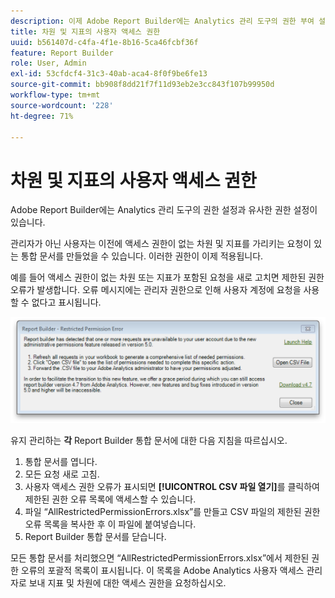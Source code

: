 ```yaml
---
description: 이제 Adobe Report Builder에는 Analytics 관리 도구의 권한 부여 설정과 유사한 권한 부여 설정이 포함됩니다.
title: 차원 및 지표의 사용자 액세스 권한
uuid: b561407d-c4fa-4f1e-8b16-5ca46fcbf36f
feature: Report Builder
role: User, Admin
exl-id: 53cfdcf4-31c3-40ab-aca4-8f0f9be6fe13
source-git-commit: bb908f8dd21f7f11d93eb2e3cc843f107b99950d
workflow-type: tm+mt
source-wordcount: '228'
ht-degree: 71%

---
```


# 차원 및 지표의 사용자 액세스 권한

Adobe Report Builder에는 Analytics 관리 도구의 권한 설정과 유사한 권한 설정이 있습니다.

관리자가 아닌 사용자는 이전에 액세스 권한이 없는 차원 및 지표를 가리키는 요청이 있는 통합 문서를 만들었을 수 있습니다. 이러한 권한이 이제 적용됩니다.

예를 들어 액세스 권한이 없는 차원 또는 지표가 포함된 요청을 새로 고치면 제한된 권한 오류가 발생합니다. 오류 메시지에는 관리자 권한으로 인해 사용자 계정에 요청을 사용할 수 없다고 표시됩니다.

![제한된 권한 오류 메시지를 표시하는 스크린샷입니다.](assets/arb_restrc_perm.png)

유지 관리하는 **각** Report Builder 통합 문서에 대한 다음 지침을 따르십시오.

1. 통합 문서를 엽니다.
1. 모든 요청 새로 고침.
1. 사용자 액세스 권한 오류가 표시되면 **[!UICONTROL CSV 파일 열기]**&#x200B;를 클릭하여 제한된 권한 오류 목록에 액세스할 수 있습니다.
1. 파일 “AllRestrictedPermissionErrors.xlsx”를 만들고 CSV 파일의 제한된 권한 오류 목록을 복사한 후 이 파일에 붙여넣습니다.
1. Report Builder 통합 문서를 닫습니다.

모든 통합 문서를 처리했으면 “AllRestrictedPermissionErrors.xlsx”에서 제한된 권한 오류의 포괄적 목록이 표시됩니다. 이 목록을 Adobe Analytics 사용자 액세스 관리자로 보내 지표 및 차원에 대한 액세스 권한을 요청하십시오.
